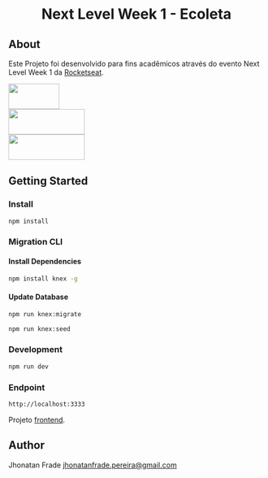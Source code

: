<p align="center">
  <h1 align="center">
    Next Level Week 1 - Ecoleta
  </h1>
</p>

## About
Este Projeto foi desenvolvido para fins acadêmicos através do evento Next Level Week 1 da [Rocketseat](https://rocketseat.com.br/).

<div>
  <a href="https://expressjs.com/pt-br/"><img src="https://miro.medium.com/max/365/1*Jr3NFSKTfQWRUyjblBSKeg.png" height="50px" width="100px"></a>
</div>
<div>
  <a href="https://www.sqlite.org/index.html"><img src="https://upload.wikimedia.org/wikipedia/commons/3/38/SQLite370.svg" height="50px" width="150px"></a>
</div>
<div>
  <a href="http://knexjs.org/"><img src="https://knexjs.org/assets/images/knex.png" height="50px" width="150px"></a>
</div>

## Getting Started

### Install
```sh
npm install
```

### Migration CLI

#### Install Dependencies
```sh
npm install knex -g
```

#### Update Database
```sh
npm run knex:migrate
```
```sh
npm run knex:seed
```

### Development
```sh
npm run dev
```

### Endpoint
```sh
http://localhost:3333
```

Projeto [frontend](https://github.com/Jhonatan-Pereira/react_next_level_week_1_ecoleta).

## Author

Jhonatan Frade <jhonatanfrade.pereira@gmail.com>